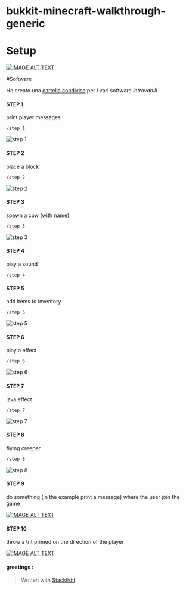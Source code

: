 bukkit-minecraft-walkthrough-generic
===============================

# Setup

[![IMAGE ALT TEXT](https://i.ytimg.com/vi/ar12rW8u-LI/mqdefault.jpg)](https://youtu.be/ar12rW8u-LI "workspace workshop minecraft bukkit plugin")

#Software

Ho creato una  [<i class="icon-provider-gdrive"></i> cartella condivisa](https://drive.google.com/folderview?id=0B8RdxDctSx8OQkpSVy1PNFZOa00&usp=sharing) per i vari software *introvabili* 

#### STEP 1

print player messages

	/step 1

![step 1](http://toto-castaldi.github.io/cdn/images/bukkit-walkthrough-messages.png "step 1")

#### STEP 2

place a block

	/step 2

![step 2](http://toto-castaldi.github.io/cdn/images/bukkit-walkthrough-a-block.png "step 2")

#### STEP 3

spawn a cow (with name)

	/step 3

![step 3](http://toto-castaldi.github.io/cdn/images/bukkit-walkthrough-spawn-a-named-cow.png "step 3")

#### STEP 4

play a sound

	/step 4

#### STEP 5

add items to inventory

	/step 5

![step 5](http://toto-castaldi.github.io/cdn/images/bukkit-walkthrough-add-to-inventory.png "step 5")

#### STEP 6

play a effect

	/step 6

![step 6](http://toto-castaldi.github.io/cdn/images/bukkit-walkthrough-play-effect.png "step 6")

#### STEP 7

lava effect

	/step 7

![step 7](http://toto-castaldi.github.io/cdn/images/bukkit-walkthrough-lava-effect.png "step 7")

#### STEP 8

flying creeper

	/step 8

![step 8](http://toto-castaldi.github.io/cdn/images/bukkit-walkthrough-flying-creeper.png "step 8")

#### STEP 9

do something (in the example print a message) where the user join the game

[![IMAGE ALT TEXT](https://i.ytimg.com/vi/7nT9hO4fKLA/mqdefault.jpg)](https://youtu.be/7nT9hO4fKLA "player join event video")

#### STEP 10

throw a tnt primed on the direction of the player

[![IMAGE ALT TEXT](https://i.ytimg.com/vi/02jraEcIzgI/mqdefault.jpg)](https://youtu.be/02jraEcIzgI "throw a tnt primed")


#### greetings :

> Written with [StackEdit](https://stackedit.io/).